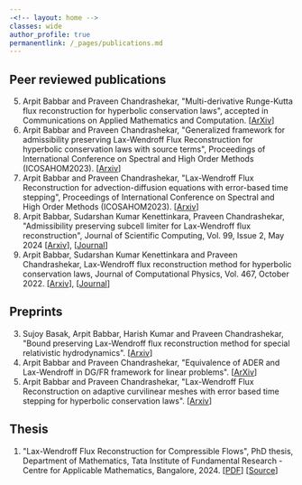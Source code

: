 ```yaml
---
-<!-- layout: home -->
classes: wide
author_profile: true
permanentlink: /_pages/publications.md
---
```

## Peer reviewed publications
5. Arpit Babbar and Praveen Chandrashekar, "Multi-derivative Runge-Kutta flux reconstruction for hyperbolic conservation laws", accepted in Communications on Applied Mathematics and Computation. [[ArXiv](https://arxiv.org/abs/2403.02141)]
4. Arpit Babbar and Praveen Chandrashekar, "Generalized framework for admissibility preserving Lax-Wendroff Flux Reconstruction for hyperbolic conservation laws with source terms", Proceedings of International Conference on Spectral and High Order Methods (ICOSAHOM2023). [[Arxiv](https://arxiv.org/abs/2402.01442)]
3. Arpit Babbar and Praveen Chandrashekar, "Lax-Wendroff Flux Reconstruction for advection-diffusion equations with error-based time stepping", Proceedings of International Conference on Spectral and High Order Methods (ICOSAHOM2023). [[Arxiv](https://arxiv.org/abs/2402.12669)]
2. Arpit Babbar, Sudarshan Kumar Kenettinkara, Praveen Chandrashekar, "Admissibility preserving subcell limiter for Lax-Wendroff flux reconstruction", Journal of Scientific Computing, Vol. 99, Issue 2, May 2024 [[Arxiv](https://arxiv.org/abs/2305.10781)], [[Journal](https://doi.org/10.1007/s10915-024-02482-9)]
1. Arpit Babbar, Sudarshan Kumar Kenettinkara and Praveen Chandrashekar, Lax-Wendroff flux reconstruction method for hyperbolic conservation laws, Journal of Computational Physics, Vol. 467, October 2022. [[Arxiv](https://arxiv.org/abs/2207.02954)], [[Journal](https://doi.org/10.1016/j.jcp.2022.111423)] 

## Preprints
3. Sujoy Basak, Arpit Babbar, Harish Kumar and Praveen Chandrashekar, "Bound preserving Lax-Wendroff flux reconstruction method for special relativistic hydrodynamics". [[Arxiv](https://arxiv.org/abs/2409.15805)]
2. Arpit Babbar and Praveen Chandrashekar, "Equivalence of ADER and Lax-Wendroff in DG/FR framework for linear problems". [[ArXiv](https://arxiv.org/abs/2402.18937)]
1. Arpit Babbar and Praveen Chandrashekar, "Lax-Wendroff Flux Reconstruction on adaptive curvilinear meshes with error based time stepping for hyperbolic conservation laws". [[Arxiv](https://arxiv.org/abs/2402.11926)]

## Thesis
1. "Lax-Wendroff Flux Reconstruction for Compressible Flows", PhD thesis, Department of Mathematics, Tata Institute of Fundamental Research - Centre for Applicable Mathematics, Bangalore, 2024. [[PDF](https://babbar.dev/assets/thesis.pdf)] [[Source](https://github.com/Arpit-Babbar/dissertation)]
